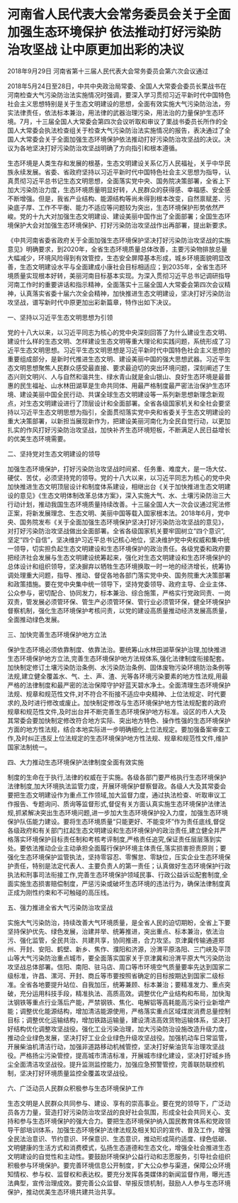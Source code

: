 # 河南省人民代表大会常务委员会关于全面加强生态环境保护  依法推动打好污染防治攻坚战  让中原更加出彩的决议

2018年9月29日 河南省第十三届人民代表大会常务委员会第六次会议通过

<!-- INFO END -->

2018年5月24日至28日，中共中央政治局常委、全国人大常委会委员长栗战书在河南检查大气污染防治法实施情况时强调，要深入学习贯彻习近平新时代中国特色社会主义思想特别是关于生态文明建设的思想，全面有效实施大气污染防治法，夯实法律责任，依法标本兼治，用法律的武器治理污染，用法治的力量保护生态环境。7月，十三届全国人大常委会第四次会议听取和审议了栗战书委员长所作的全国人大常委会执法检查组关于检查大气污染防治法实施情况的报告，表决通过了全国人大常委会关于全面加强生态环境保护依法推动打好污染防治攻坚战的决议。决议为各地坚决打好污染防治攻坚战明确了方向指引和根本遵循。

生态环境是人类生存和发展的根基，生态文明建设关系亿万人民福祉，关乎中华民族永续发展。省委、省政府坚持以习近平新时代中国特色社会主义思想为指导，认真贯彻习近平总书记生态文明思想，全面落实党中央、国务院决策部署，全省上下加大污染防治力度，生态环境质量明显好转，人民群众的获得感、幸福感、安全感不断增强。但是，我省产业结构、能源结构等尚未得到根本改变，自然禀赋差、污染底子厚、工作不平衡、能力不适应等问题较为突出，生态环境保护形势依然严峻。党的十九大对加强生态文明建设、建设美丽中国作出了全面部署；全国生态环境保护大会对加强生态环境保护、打好污染防治攻坚战作出再部署，提出新要求。

《中共河南省委省政府关于全面加强生态环境保护坚决打好污染防治攻坚战的实施意见》明确要求，到2020年，全省生态环境质量总体改善，主要污染物排放总量大幅减少，环境风险得到有效管控，生态安全屏障基本形成，城乡环境面貌明显改善，生态文明建设水平与全面建成小康社会目标相适应；到2035年，全省生态环境质量实现根本好转，美丽河南目标基本实现。为深入贯彻习近平总书记调研指导河南工作时的重要讲话和指示精神，全面落实十三届全国人大常委会第四次会议精神，认真落实省委十届六次全会精神，加快推进生态文明建设，坚决打好污染防治攻坚战，谱写新时代中原更加出彩新篇章，特作出如下决议。

一、坚持以习近平生态文明思想为引领

党的十八大以来，以习近平同志为核心的党中央深刻回答了为什么建设生态文明、建设什么样的生态文明、怎样建设生态文明等重大理论和实践问题，系统形成了习近平生态文明思想。习近平生态文明思想是习近平新时代中国特色社会主义思想的重要组成部分，是新时代推进生态文明、建设美丽中国的强大思想武器。习近平生态文明思想聚焦人民群众感受最直接、要求最迫切的突出环境问题，深刻阐述了生态兴则文明兴、人与自然和谐共生、绿水青山就是金山银山、良好生态环境是最普惠的民生福祉、山水林田湖草是生命共同体、用最严格制度最严密法治保护生态环境、建设美丽中国全民行动、共谋全球生态文明建设等一系列新思想新理念新观点，对生态文明建设进行了顶层设计和全面部署。全省各级国家机关和全社会要坚持以习近平生态文明思想为指引，全面贯彻落实党中央和省委关于生态文明建设的重大决策部署，以新担当展现新作为，把建设美丽河南化为全民自觉行动，以更加扎实的作风打好污染防治攻坚战，加快补齐生态环境短板，不断满足人民日益增长的优美生态环境需要。

二、坚持党对生态文明建设的领导

加强生态环境保护，打好污染防治攻坚战时间紧、任务重、难度大，是一场大仗、硬仗、苦仗，必须坚持党的领导。党的十八大以来，以习近平同志为核心的党中央加快推进生态文明顶层设计和制度体系建设，相继出台《关于加快推进生态文明建设的意见》《生态文明体制改革总体方案》，深入实施大气、水、土壤污染防治三大行动计划，推动我国生态环境质量持续改善。十三届全国人大一次会议通过宪法修正案，将新发展理念、生态文明、美丽中国等载入国家根本法。2018年6月，党中央、国务院发布《关于全面加强生态环境保护坚决打好污染防治攻坚战的意见》，对打好污染防治攻坚战做出全面部署。全省各级国家机关要牢固树立“四个意识”,坚定“四个自信”，坚决维护习近平总书记核心地位，坚决维护党中央权威和集中统一领导，切实担负起生态文明建设和生态环境保护的政治责任。各级党委和政府要把经济社会发展与生态文明建设统筹起来，强化对生态文明建设和生态环境保护的总体设计和组织领导，坚决摒弃以牺牲生态环境换取一时一地的经济增长，统筹协调处理重大问题，指导、推动、督促各地各部门落实党中央、国务院重大决策部署和政策措施。要在党中央集中统一领导下，坚持党委领导、政府主导、企业主体、公众参与，密切配合、协同发力，标本兼治、综合施策，严格实行党政同责、一岗双责，管发展必须管环保、管生产必须管环保、管行业必须管环保，健全环境保护督察机制，强化生态环境保护考核问责，以党的建设高质量推动经济发展高质量，全面推动绿色发展。

三、加快完善生态环境保护地方立法

保护生态环境必须依靠制度、依靠法治。要统筹山水林田湖草保护治理,加快推进生态环境保护地方立法,完善生态环境保护地方法规体系,强化法律制度衔接配套。加快制定修订土壤污染防治条例、水污染防治条例、固体废物污染环境防治条例等法规,建立健全覆盖水、气、土、声、渣、光等各环境污染要素的地方性法规,用最严格的法律制度和最严密的法治保障守护好蓝天碧水净土。全面清理生态环境保护法规、规章和规范性文件,对不符合不衔接不适应中央精神、上位法规定、时代要求的,及时进行修改或废止。加快制定修改与生态环境保护地方性法规配套的政府规章和规范性文件,及时出台并不断完善生态环境保护地方标准。设区的市人大及其常委会要加快制定修改符合地方实际、突出地方特色、操作性强的生态环境保护方面的地方性法规，结合本地实际进一步明确细化上位法规定。要加强备案审查工作,及时纠正违反上位法规定的生态环境保护地方性法规、规章和规范性文件,维护国家法制统一。

四、大力推动生态环境保护法律制度全面有效实施

制度的生命在于执行,法律的权威在于实施。各级各部门要严格执行生态环境保护法律制度,加大环境执法监管力度，开展环境保护督察督政。各级人大及其常委会要把生态文明建设作为重点工作领域,加大监督力度，通过执法检查、听取审议工作报告、专题询问、质询等监督形式,督促有关方面认真实施生态环境保护法律法规,抓紧解决突出生态环境问题,进一步加大生态环境保护投入力度，加强生态环境保护队伍能力建设。要将生态环境质量“只能更好、不能变坏”作为责任底线,督促各级政府和有关部门扛起生态文明建设和生态环境保护的政治责任,建立健全并严格落实环境保护目标责任制和考核考评制度,严格责任追究,保证责任层层落到实处。要依法推动企业主动承担全面履行保护环境主体责任,落实损害担责原则；要强化生态环境保护监管执法，坚持零容忍、零懈怠、零缺位，压实企业生态环境保护责任，特别是法定代表人、主要负责人的第一责任；认真做好生态环境保护行政执法和刑事司法衔接工作,完善生态环境保护领域民事、行政公益诉讼配套制度,全面实施生态损害赔偿制度，严惩污染或破坏生态环境的违法行为，确保法律制度真正成为刚性约束和不可触碰的高压线。

五、强力推进全省大气污染防治攻坚战

实施大气污染防治，持续改善大气环境质量，是全省人民的迫切期盼，全省上下要坚持保护优先、绿色发展，治建并举、统筹推进，突出重点、标本兼治，依法治污、强化监管，全民共治、共建共享，协同推进，合力攻坚。京津冀传输通道郑州、开封、安阳、鹤壁、新乡、焦作、濮阳和济源，汾渭平原洛阳、三门峡及平顶山等大气污染防治重点城市，要全面落实国家关于京津冀和汾渭平原大气污染防治攻坚战总体部署。信阳、南阳、驻马店、周口等市环境空气质量要率先达到国家二级标准，许昌、漯河、开封、商丘等市要按照省确定的目标按期达到国家二级标准。全省各地要提升站位、自我加压，统筹兼顾、标本兼治；要精准发力、重点突破，充分运用科技手段，精准执法、高质高效。调整优化产业结构和布局，加快淘汰钢铁等重点行业落后产能，严禁钢铁、焦化、电解铝等高耗能高污染行业新增产能；调整优化能源结构，增加清洁能源使用，严格落实重点区域煤炭消费总量控制目标；调整优化运输结构，增加铁路运输量，建设清洁高效货物运输体系，坚决打好结构优化调整攻坚战役。强化工业污染治理，加大污染防治设施改造升级力度，推动企业绿色发展，坚决打好工业企业绿色升级攻坚战役。加强机动车日常监管，开展柴油机清洁行动，加强非道路移动机械管控，坚决打好柴油货车治理攻坚战役。严格扬尘污染管控，提高城市清洁标准，开展城市绿化建设，坚决打好城乡扬尘全面清洁攻坚战役。提升监测监控能力，加强应急预警管控，完善联防联控机制，坚决打好环境质量监控全覆盖攻坚战役。

六、广泛动员人民群众积极参与生态环境保护工作

生态文明是人民群众共同参与、建设、享有的崇高事业。要在党的领导下，广泛动员各方力量，营造打好污染防治攻坚战的良好社会氛围，形成全社会共同关心、支持和参与生态环境保护的强大合力。要把生态环境保护纳入国民教育体系和党政领导干部培训体系，加强生态环境保护法律法规及相关知识的宣传、普及工作，增强全民法治意识、节约意识、环保意识、生态意识，推动形成简约适度、绿色低碳、文明健康的生活方式和消费模式，弘扬生态道德和生态文化，增强全社会推进生态文明建设的自觉性和主动性。要鼓励环境保护公益行动和志愿服务，引导社会组织积极参与环境保护。要完善环境信息公开制度，扩大公众参与渠道，保障公众环境知情权、参与权、监督权和表达权。要充分发挥各类媒体的新闻监督作用，曝光违法典型，宣传治理成效。要完善公众监督、举报反馈机制，鼓励人人参与生态环境保护，推动优美生态环境共建共治共享。